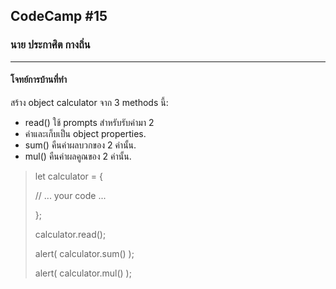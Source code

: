 ## CodeCamp #15

### นาย ประกาศิต กางถิ่น

---

#### โจทย์การบ้านที่ทำ

สร้าง object calculator จาก 3 methods นี้:

- read() ใช้ prompts สำหรับรับค่ามา 2
- ค่าและเก็บเป็น object properties.
- sum() คืนค่าผลบวกของ 2 ค่านั้น.
- mul() คืนค่าผลคูณของ 2 ค่านั้น.

> let calculator = {
>
> // ... your code ...
>
> };
>
> calculator.read();
>
> alert( calculator.sum() );
>
> alert( calculator.mul() );
